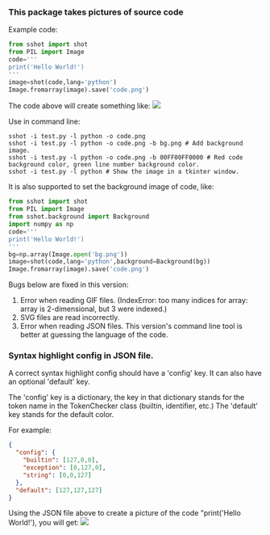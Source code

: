 <p><span><span style="font-family:Verdana, Arial, Helvetica, sans-serif;line-height:19px;text-indent:26px;"><span style="font-size:14px;"><span style="font-family:Arial;line-height:26px;"><br></span></span></span></span></p>

### This package takes pictures of source code
Example code: 
```python
from sshot import shot
from PIL import Image
code='''
print('Hello World!')
'''
image=shot(code,lang='python')
Image.fromarray(image).save('code.png')
```
The code above will create something like:
![](https://i.postimg.cc/sxLHWpJ7/code.png)

Use in command line:
```commandline
sshot -i test.py -l python -o code.png
sshot -i test.py -l python -o code.png -b bg.png # Add background image.
sshot -i test.py -l python -o code.png -b 00FF00FF0000 # Red code background color, green line number background color.
sshot -i test.py -l python # Show the image in a tkinter window.
```

It is also supported to set the background image of code, like:
```python
from sshot import shot
from PIL import Image
from sshot.background import Background
import numpy as np
code='''
print('Hello World!')
'''
bg=np.array(Image.open('bg.png'))
image=shot(code,lang='python',background=Background(bg))
Image.fromarray(image).save('code.png')
```
Bugs below are fixed in this version:
1. Error when reading GIF files. (IndexError: too many indices for array: array is 2-dimensional, but 3 were indexed.)
2. SVG files are read incorrectly.
3. Error when reading JSON files. 
This version's command line tool is better at guessing the language of the code.

### Syntax highlight config in JSON file.

A correct syntax highlight config should have a 'config' key.
It can also have an optional 'default' key.

The 'config' key is a dictionary, the key in that dictionary stands for the token name in the TokenChecker class (builtin, identifier, etc.)
The 'default' key stands for the default color.

For example:
```json
{
  "config": {
    "builtin": [127,0,0],
    "exception": [0,127,0],
    "string": [0,0,127]
  },
  "default": [127,127,127]
}
```
Using the JSON file above to create a picture of the code "print('Hello World!'), you will get:
![](https://i.postimg.cc/Mp48Jdxz/code2.png)